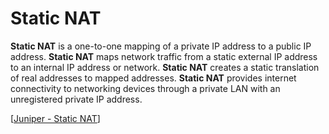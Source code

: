 # Static NAT

**Static NAT** is a one-to-one mapping of a private IP address to a public IP address.
**Static NAT** maps network traffic from a static external IP address to an internal IP address or network.
**Static NAT** creates a static translation of real addresses to mapped addresses.
**Static NAT** provides internet connectivity to networking devices through a private LAN with an unregistered private IP address.

[[Juniper - Static NAT](https://www.juniper.net/documentation/us/en/software/junos/nat/topics/topic-map/security-nat-static.html)]
